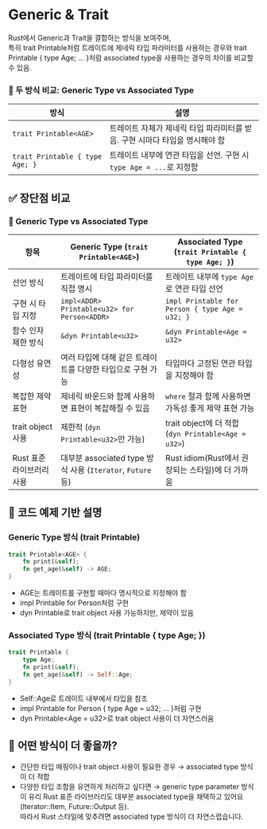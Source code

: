 # Generic & Trait 
Rust에서 Generic과 Trait을 결합하는 방식을 보여주며,  
특히 trait Printable<AGE>처럼 트레이트에 제네릭 타입 파라미터를 사용하는 경우와 trait Printable { type Age; ... }처럼 associated type을 사용하는 경우의 차이를 비교할 수 있음.

### 🧠 두 방식 비교: Generic Type vs Associated Type
| 방식                          | 설명                                                                 |
|-------------------------------|----------------------------------------------------------------------|
| `trait Printable<AGE>`        | 트레이트 자체가 제네릭 타입 파라미터를 받음. 구현 시마다 타입을 명시해야 함 |
| `trait Printable { type Age; }` | 트레이트 내부에 연관 타입을 선언. 구현 시 `type Age = ...`로 지정함         |



## ✅ 장단점 비교
### 🎯 Generic Type vs Associated Type

| 항목                     | Generic Type (`trait Printable<AGE>`)                     | Associated Type (`trait Printable { type Age; }`)         |
|--------------------------|------------------------------------------------------------|------------------------------------------------------------|
| 선언 방식                | 트레이트에 타입 파라미터를 직접 명시                         | 트레이트 내부에 `type Age`로 연관 타입 선언                 |
| 구현 시 타입 지정        | `impl<ADDR> Printable<u32> for Person<ADDR>`              | `impl Printable for Person { type Age = u32; }`            |
| 함수 인자 제한 방식      | `&dyn Printable<u32>`                                      | `&dyn Printable<Age = u32>`                                |
| 다형성 유연성            | 여러 타입에 대해 같은 트레이트를 다양한 타입으로 구현 가능     | 타입마다 고정된 연관 타입을 지정해야 함                     |
| 복잡한 제약 표현         | 제네릭 바운드와 함께 사용하면 표현이 복잡해질 수 있음         | `where` 절과 함께 사용하면 가독성 좋게 제약 표현 가능       |
| trait object 사용        | 제한적 (`dyn Printable<u32>`만 가능)                        | trait object에 더 적합 (`dyn Printable<Age = u32>`)         |
| Rust 표준 라이브러리 사용| 대부분 associated type 방식 사용 (`Iterator`, `Future` 등) | Rust idiom(Rust에서 권장되는 스타일)에 더 가까움             |



## 🧩 코드 예제 기반 설명
### Generic Type 방식 (trait Printable<AGE>)
```rust
trait Printable<AGE> {
    fn print(&self);
    fn get_age(&self) -> AGE;
}
```

- AGE는 트레이트를 구현할 때마다 명시적으로 지정해야 함
- impl<ADDR> Printable<u32> for Person<ADDR>처럼 구현
- dyn Printable<u32>로 trait object 사용 가능하지만, 제약이 있음

### Associated Type 방식 (trait Printable { type Age; })
```rust
trait Printable {
    type Age;
    fn print(&self);
    fn get_age(&self) -> Self::Age;
}
```

- Self::Age로 트레이트 내부에서 타입을 참조
- impl Printable for Person { type Age = u32; ... }처럼 구현
- dyn Printable<Age = u32>로 trait object 사용이 더 자연스러움

## 🧠 어떤 방식이 더 좋을까?
- 간단한 타입 매핑이나 trait object 사용이 필요한 경우 → associated type 방식이 더 적합
- 다양한 타입 조합을 유연하게 처리하고 싶다면 → generic type parameter 방식이 유리
Rust 표준 라이브러리도 대부분 associated type을 채택하고 있어요 
(Iterator::Item, Future::Output 등).  
따라서 Rust 스타일에 맞추려면 associated type 방식이 더 자연스럽습니다.
